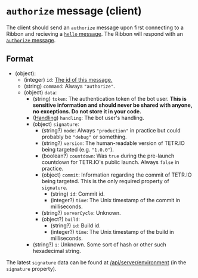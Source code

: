# `authorize` message (client)

The client should send an `authorize` message upon first connecting to a Ribbon and recieving a [`hello` message](server_hello.md). The Ribbon will respond with an [`authorize` message](server_authorize.md).

## Format

* (object):
    * (integer) `id`: [The id of this message.](../Ribbon.md#id-messages)
    * (string) `command`: Always `"authorize"`.
    * (object) `data`:
        * (string) `token`: The authentication token of the bot user. **This is sensitive information and should never be shared with anyone, no exceptions. Do not store it in your code.**
        * ([Handling](../Data/Handling.md)) `handling`: The bot user's handling.
        * (object) `signature`:
            * (string?) `mode`: Always `"production"` in practice but could probably be `"debug"` or something.
            * (string?) `version`: The human-readable version of TETR.IO being targeted (e.g. `"1.0.0"`).
            * (boolean?) `countdown`: Was `true` during the pre-launch countdown for TETR.IO's public launch. Always `false` in practice.
            * (object) `commit`: Information regarding the commit of TETR.IO being targeted. This is the only required property of `signature`.
                * (string) `id`: Commit id.
                * (integer?) `time`: The Unix timestamp of the commit in milliseconds.
            * (string?) `serverCycle`: Unknown. 
            * (object?) `build`:
                * (string?) `id`: Build id.
                * (integer?) `time`: The Unix timestamp of the build in milliseconds.
        * (string?) `i`: Unknown. Some sort of hash or other such hexadecimal string.

The latest `signature` data can be found at [/api/server/environment](https://tetr.io/api/server/environment) (in the `signature` property).
